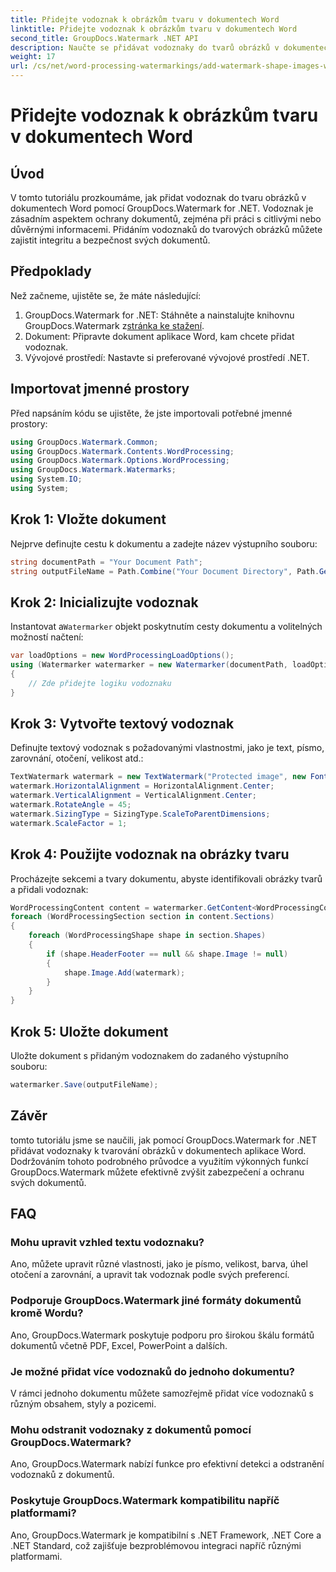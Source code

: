 ```yaml
---
title: Přidejte vodoznak k obrázkům tvaru v dokumentech Word
linktitle: Přidejte vodoznak k obrázkům tvaru v dokumentech Word
second_title: GroupDocs.Watermark .NET API
description: Naučte se přidávat vodoznaky do tvarů obrázků v dokumentech aplikace Word pomocí GroupDocs.Watermark for .NET. Vylepšete zabezpečení dokumentů pomocí tohoto kurzu.
weight: 17
url: /cs/net/word-processing-watermarkings/add-watermark-shape-images-word-docs/
---
```


# Přidejte vodoznak k obrázkům tvaru v dokumentech Word

## Úvod
V tomto tutoriálu prozkoumáme, jak přidat vodoznak do tvaru obrázků v dokumentech Word pomocí GroupDocs.Watermark for .NET. Vodoznak je zásadním aspektem ochrany dokumentů, zejména při práci s citlivými nebo důvěrnými informacemi. Přidáním vodoznaků do tvarových obrázků můžete zajistit integritu a bezpečnost svých dokumentů.
## Předpoklady
Než začneme, ujistěte se, že máte následující:
1.  GroupDocs.Watermark for .NET: Stáhněte a nainstalujte knihovnu GroupDocs.Watermark z[stránka ke stažení](https://releases.groupdocs.com/Watermark/net/).
2. Dokument: Připravte dokument aplikace Word, kam chcete přidat vodoznak.
3. Vývojové prostředí: Nastavte si preferované vývojové prostředí .NET.
## Importovat jmenné prostory
Před napsáním kódu se ujistěte, že jste importovali potřebné jmenné prostory:
```csharp
using GroupDocs.Watermark.Common;
using GroupDocs.Watermark.Contents.WordProcessing;
using GroupDocs.Watermark.Options.WordProcessing;
using GroupDocs.Watermark.Watermarks;
using System.IO;
using System;
```
## Krok 1: Vložte dokument
Nejprve definujte cestu k dokumentu a zadejte název výstupního souboru:
```csharp
string documentPath = "Your Document Path";
string outputFileName = Path.Combine("Your Document Directory", Path.GetFileName(documentPath));
```
## Krok 2: Inicializujte vodoznak
 Instantovat a`Watermarker` objekt poskytnutím cesty dokumentu a volitelných možností načtení:
```csharp
var loadOptions = new WordProcessingLoadOptions();
using (Watermarker watermarker = new Watermarker(documentPath, loadOptions))
{
    // Zde přidejte logiku vodoznaku
}
```
## Krok 3: Vytvořte textový vodoznak
Definujte textový vodoznak s požadovanými vlastnostmi, jako je text, písmo, zarovnání, otočení, velikost atd.:
```csharp
TextWatermark watermark = new TextWatermark("Protected image", new Font("Arial", 8));
watermark.HorizontalAlignment = HorizontalAlignment.Center;
watermark.VerticalAlignment = VerticalAlignment.Center;
watermark.RotateAngle = 45;
watermark.SizingType = SizingType.ScaleToParentDimensions;
watermark.ScaleFactor = 1;
```
## Krok 4: Použijte vodoznak na obrázky tvaru
Procházejte sekcemi a tvary dokumentu, abyste identifikovali obrázky tvarů a přidali vodoznak:
```csharp
WordProcessingContent content = watermarker.GetContent<WordProcessingContent>();
foreach (WordProcessingSection section in content.Sections)
{
    foreach (WordProcessingShape shape in section.Shapes)
    {
        if (shape.HeaderFooter == null && shape.Image != null)
        {
            shape.Image.Add(watermark);
        }
    }
}
```
## Krok 5: Uložte dokument
Uložte dokument s přidaným vodoznakem do zadaného výstupního souboru:
```csharp
watermarker.Save(outputFileName);
```

## Závěr
tomto tutoriálu jsme se naučili, jak pomocí GroupDocs.Watermark for .NET přidávat vodoznaky k tvarování obrázků v dokumentech aplikace Word. Dodržováním tohoto podrobného průvodce a využitím výkonných funkcí GroupDocs.Watermark můžete efektivně zvýšit zabezpečení a ochranu svých dokumentů.
## FAQ
### Mohu upravit vzhled textu vodoznaku?
Ano, můžete upravit různé vlastnosti, jako je písmo, velikost, barva, úhel otočení a zarovnání, a upravit tak vodoznak podle svých preferencí.
### Podporuje GroupDocs.Watermark jiné formáty dokumentů kromě Wordu?
Ano, GroupDocs.Watermark poskytuje podporu pro širokou škálu formátů dokumentů včetně PDF, Excel, PowerPoint a dalších.
### Je možné přidat více vodoznaků do jednoho dokumentu?
V rámci jednoho dokumentu můžete samozřejmě přidat více vodoznaků s různým obsahem, styly a pozicemi.
### Mohu odstranit vodoznaky z dokumentů pomocí GroupDocs.Watermark?
Ano, GroupDocs.Watermark nabízí funkce pro efektivní detekci a odstranění vodoznaků z dokumentů.
### Poskytuje GroupDocs.Watermark kompatibilitu napříč platformami?
Ano, GroupDocs.Watermark je kompatibilní s .NET Framework, .NET Core a .NET Standard, což zajišťuje bezproblémovou integraci napříč různými platformami.